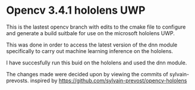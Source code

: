 # Opencv 3.4.1 hololens UWP

This is the lastest opencv branch with edits to the cmake file to configure and generate a build suitbale for use on the microsoft hololens UWP. 

This was done in order to access the latest version of the dnn module specifically to carry out machine learning inference on the hololens. 

I have succesfully run this buid on the hololens and used the dnn module. 

The changes made were decided upon by viewing the commits of sylvain-prevosts.
inspired by https://github.com/sylvain-prevost/opencv-hololens
